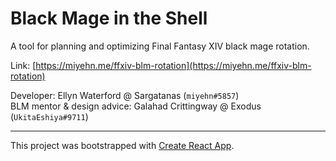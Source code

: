 # Black Mage in the Shell

A tool for planning and optimizing Final Fantasy XIV black mage rotation.

Link: [https://miyehn.me/ffxiv-blm-rotation](https://miyehn.me/ffxiv-blm-rotation)

Developer: Ellyn Waterford @ Sargatanas (`miyehn#5857`)  
BLM mentor & design advice: Galahad Crittingway @ Exodus (`UkitaEshiya#9711`)  

---

This project was bootstrapped with [Create React App](https://github.com/facebook/create-react-app).
